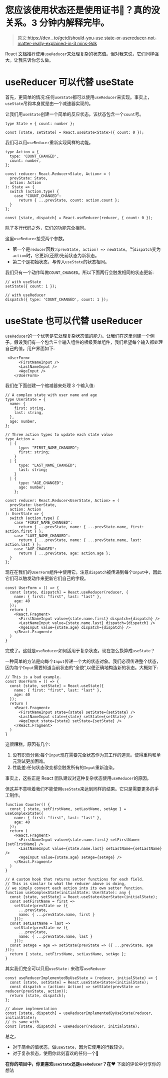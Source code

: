 # 您应该使用状态还是使用证书🤷？真的没关系。3 分钟内解释完毕。

> 原文:[https://dev . to/getd/should-you-use state-or-usereducer-not-matter-really-explained-in-3 mins-9dk](https://dev.to/getd/should-you-usestate-or-usereducer-doesn-t-matter-really-explained-in-3-mins-9dk)

React [文档](https://reactjs.org/docs/hooks-reference.html#usereducer)推荐使用`useReducer`来处理复杂的状态值。但对我来说，它们同样强大。让我告诉你怎么做。

# [](#usereducer-can-replace-usestate)useReducer 可以代替 useState

首先，更简单的情况:任何`useState`都可以使用`useReducer`来实现。事实上，`useState`吊钩本身就是由一个减速器实现的。

让我们用`useState`创建一个简单的反应状态。该状态包含一个`count`号。

```
type State = { count: number };

const [state, setState] = React.useState<State>({ count: 0 }); 
```

我们可以用`useReducer`重新实现同样的功能。

```
type Action = {
  type: 'COUNT_CHANGED',
  count: number,
};

const reducer: React.Reducer<State, Action> = (
  prevState: State,
  action: Action
): State => {
  switch (action.type) {
    case "COUNT_CHANGED":
      return { ...prevState, count: action.count };
  }
};

const [state, dispatch] = React.useReducer(reducer, { count: 0 }); 
```

除了多行代码之外，它们的功能完全相同。

这里`useReducer`接受两个参数。

*   第一个是`reducer`函数:`(prevState, action) => newState`。当`dispatch`变为`action`时，它更新(还原)先前状态为新状态。
*   第二个是初始状态，与传入`useState`的状态相同。

我们只有一个动作叫做`COUNT_CHANGED`。所以下面两行会触发相同的状态更新:

```
// with useState
setState({ count: 1 });

// with useReducer
dispatch({ type: 'COUNT_CHANGED', count: 1 }); 
```

# [](#usestate-can-replace-usereducer-too)useState 也可以代替 useReducer

`useReducer`的一个优势是它处理复杂状态值的能力。让我们在这里创建一个例子。假设我们有一个包含三个输入组件的根级表单组件，我们希望每个输入都处理自己的值。用户界面如下:

```
 <UserForm>
      <FirstNameInput />
      <LastNameInput />
      <AgeInput />
    </UserForm> 
```

我们在下面创建一个缩减器来处理 3 个输入值:

```
// A complex state with user name and age
type UserState = {
  name: {
    first: string,
    last: string,
  },
  age: number,
};

// Three action types to update each state value
type Action =
  | {
      type: "FIRST_NAME_CHANGED";
      first: string;
    }
  | {
      type: "LAST_NAME_CHANGED";
      last: string;
    }
  | {
      type: "AGE_CHANGED";
      age: number;
    };

const reducer: React.Reducer<UserState, Action> = (
  prevState: UserState,
  action: Action
): UserState => {
  switch (action.type) {
    case "FIRST_NAME_CHANGED":
      return { ...prevState, name: { ...prevState.name, first: action.first } };
    case "LAST_NAME_CHANGED":
      return { ...prevState, name: { ...prevState.name, last: action.last } };
    case "AGE_CHANGED":
      return { ...prevState, age: action.age };
  }
}; 
```

现在在我们的`UserForm`组件中使用它。注意`dispatch`被传递到每个`Input`中，因此它们可以触发动作来更新它们自己的字段。

```
const UserForm = () => {
  const [state, dispatch] = React.useReducer(reducer, {
    name: { first: "first", last: "last" },
    age: 40
  });
  return (
    <React.Fragment>
      <FirstNameInput value={state.name.first} dispatch={dispatch} />
      <LastNameInput value={state.name.last} dispatch={dispatch} />
      <AgeInput value={state.age} dispatch={dispatch} />
    </React.Fragment>
  )
} 
```

完成了。这就是`useReducer`如何适用于复杂状态。现在怎么换算成`useState`？

一种简单的方法是向每个`Input`传递一个大的状态对象。我们必须传递整个状态，因为每个`Input`需要知道当前状态的“全貌”,以便正确地构造新的状态。大概如下:

```
// This is a bad example.
const UserForm = () => {
  const [state, setState] = React.useState({
    name: { first: "first", last: "last" },
    age: 40
  });
  return (
    <React.Fragment>
      <FirstNameInput state={state} setState={setState} />
      <LastNameInput state={state} setState={setState} />
      <AgeInput state={state} setState={setState} />
    </React.Fragment>
  )
} 
```

这很糟糕，原因有几个:

1.  没有职责分离:每个`Input`现在需要完全状态作为其工作的道具。使得重构和单元测试更加困难。
2.  性能差:任何状态改变都会触发所有的`Input`重新渲染。

事实上，这些正是 React 团队建议对这种复杂状态使用`useReducer`的原因。

但这并不意味着我们不能使用`useState`来达到同样的结果。它只是需要更多的手工制作。

```
function Counter() {
  const { state, setFirstName, setLastName, setAge } = useComplexState({
    name: { first: "first", last: "last" },
    age: 40
  });
  return (
    <React.Fragment>
      <FirstNameInput value={state.name.first} setFirstName={setFirstName} />
      <LastNameInput value={state.name.last} setLastName={setLastName} />
      <AgeInput value={state.age} setAge={setAge} />
    </React.Fragment>
  )
}

// A custom hook that returns setter functions for each field.
// This is similar to what the reducer above is doing,
// we simply convert each action into its own setter function.
function useComplexState(initialState: UserState): any {
  const [state, setState] = React.useState<UserState>(initialState);
  const setFirstName = first =>
    setState(prevState => ({
      ...prevState,
      name: { ...prevState.name, first }
    }));
  const setLastName = last =>
    setState(prevState => ({
      ...prevState,
      name: { ...prevState.name, last }
    }));
  const setAge = age => setState(prevState => ({ ...prevState, age }));
  return { state, setFirstName, setLastName, setAge };
} 
```

其实我们完全可以只用`useState` :
来改写`useReducer`

```
const useReducerImplementedByUseState = (reducer, initialState) => {
  const [state, setState] = React.useState<State>(initialState);
  const dispatch = (action: Action) => setState(prevState => reducer(prevState, action));
  return [state, dispatch];
};

// above implementation
const [state, dispatch] = useReducerImplementedByUseState(reducer, initialState);
// is same with
const [state, dispatch] = useReducer(reducer, initialState); 
```

总之，

*   对于简单的值状态，做`useState`，因为它使用的行数较少。
*   对于复杂状态，使用你此刻喜欢的任何一个🤪

**在你的项目中，你更喜欢`useState`还是`useReducer`？在❤️** 下面的评论中分享你的想法